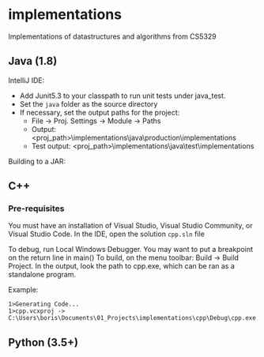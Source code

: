 # implementations
Implementations of datastructures and algorithms from CS5329

## Java (1.8)

IntelliJ IDE:
* Add Junit5.3 to your classpath to run unit tests under java_test.
* Set the `java` folder as the source directory
* If necessary, set the output paths for the project:
    * File -> Proj. Settings -> Module -> Paths
    * Output: <proj_path>\implementations\java\production\implementations
    * Test output: <proj_path>\implementations\java\test\implementations
 
Building to a JAR:

## C++

### Pre-requisites
You must have an installation of Visual Studio, Visual Studio Community, or Visual Studio Code. 
In the IDE, open the solution `cpp.sln` file

To debug, run Local Windows Debugger. You may want to put a breakpoint on the return line in main()
To build, on the menu toolbar: Build -> Build Project. 
In the output, look the path to cpp.exe, which can be ran as a standalone program. 

Example: 
```
1>Generating Code...
1>cpp.vcxproj -> C:\Users\boris\Documents\01_Projects\implementations\cpp\Debug\cpp.exe
```

## Python (3.5+)



